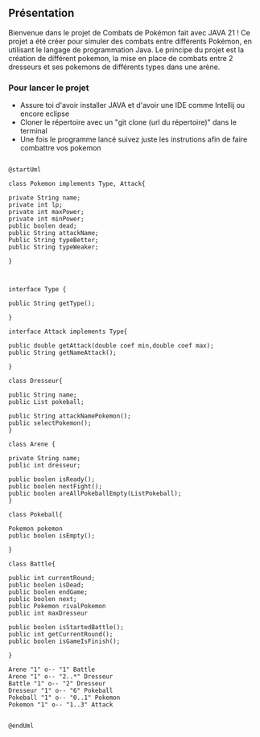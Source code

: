 ## Présentation
Bienvenue dans le projet de Combats de Pokémon fait avec JAVA 21 !
Ce projet a été créer pour simuler des combats entre différents Pokémon, 
en utilisant le langage de programmation Java.
Le principe du projet est la création de différent pokemon, la mise en place de combats entre 2 dresseurs et ses pokemons de différents types
dans une arène. 

### Pour lancer le projet
- Assure toi d'avoir installer JAVA et d'avoir une IDE comme Intellij ou encore eclipse
- Cloner le répertoire avec un "git clone (url du répertoire)" dans le terminal
- Une fois le programme lancé suivez juste les instrutions afin de faire combattre vos pokemon


```plantuml

@startUml

class Pokemon implements Type, Attack{

private String name;
private int lp;
private int maxPower;
private int minPower;
public boolen dead;
public String attackName;
Public String typeBetter;
public String typeWeaker;

}



interface Type {

public String getType();

}

interface Attack implements Type{

public double getAttack(double coef min,double coef max);
public String getNameAttack();

}

class Dresseur{

public String name;
public List pokeball;

public String attackNamePokemon();
public selectPokemon();
}

class Arene {

private String name;
public int dresseur;

public boolen isReady();
public boolen nextFight();
public boolen areAllPokeballEmpty(ListPokeball);
}

class Pokeball{

Pokemon pokemon
public boolen isEmpty();

}

class Battle{

public int currentRound;
public boolen isDead;
public boolen endGame;
public boolen next;
public Pokemon rivalPokemon
public int maxDresseur

public boolen isStartedBattle();
public int getCurrentRound();
public boolen isGameIsFinish();

}

Arene "1" o-- "1" Battle
Arene "1" o-- "2..*" Dresseur
Battle "1" o-- "2" Dresseur
Dresseur "1" o-- "6" Pokeball
Pokeball "1" o-- "0..1" Pokemon
Pokemon "1" o-- "1..3" Attack


@endUml 